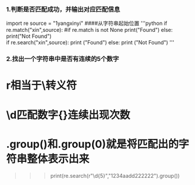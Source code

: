 ### 1.判断是否匹配成功，并输出对应匹配信息
import re
source = "1yangxinyi"
####从字符串起始位置
'''python
if re.match("xin",source): #if re.match is not None
print("Found")
else:
print("Not Found")  
if re.search("xin",source):
    print ("Found")
else:
    print ("Not Found")
'''
### 2.找出一个字符串中是否有连续的5个数字
# r相当于\转义符
# \d匹配数字{}连续出现次数
# .group()和.group(0)就是将匹配出的字符串整体表示出来
>>>print(re.search(r"\d{5}","1234aadd222222").group())